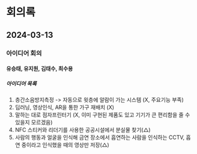 # 회의록
## 2024-03-13
### 아이디어 회의
#### 유승태, 유지원, 김태수, 최수용

##### 아이디어 목록
1. 층간소음방지측정 -> 자동으로 윗층에 알람이 가는 시스템 (X, 주요기능 부족)
2. 딥러닝, 영상인식, AR을 통한 가구 재배치 (X)
3. 말하는 대로 점자프린터기 (X, 이미 구현된 제품도 있고 기기가 큰 편리함을 줄 수 있을지 모르겠음)
4. NFC 스티커와 리더기를 사용한 공공시설에서 분실물 찾기(△)
5. 사람의 행동과 얼굴을 인식해 금연 장소에서 흡연하는 사람을 인식하는 CCTV, 흡연 중이라고 인식했을 때의 영상만 저장(△)
